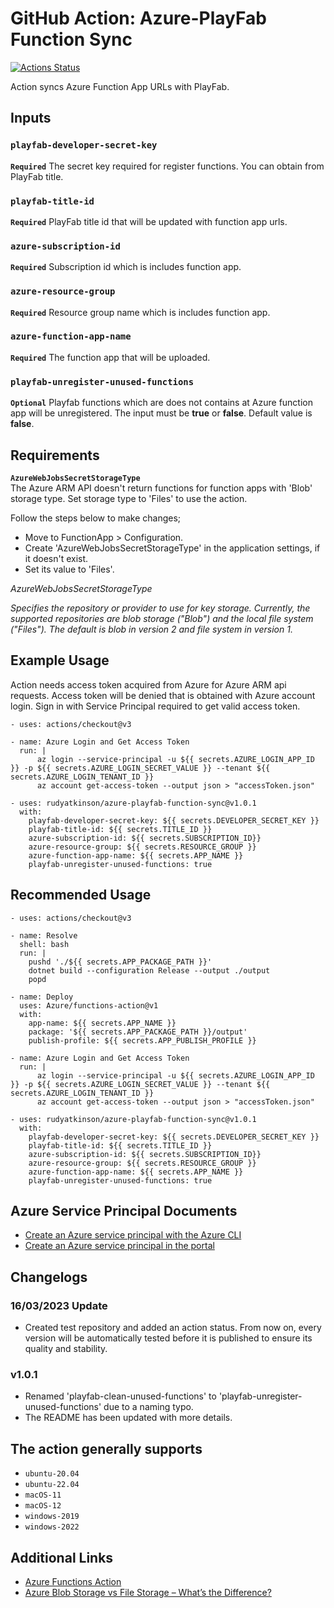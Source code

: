 # GitHub Action: Azure-PlayFab Function Sync
[![Actions Status](https://github.com/rudyatkinson/azure-playfab-function-sync-test/workflows/azure-playfab-function-sync-test/badge.svg)](https://github.com/rudyatkinson/azure-playfab-function-sync-test/actions)

Action syncs Azure Function App URLs with PlayFab.

## Inputs

### `playfab-developer-secret-key`

**`Required`** The secret key required for register functions. You can obtain from PlayFab title.

### `playfab-title-id`

**`Required`** PlayFab title id that will be updated with function app urls.

### `azure-subscription-id`

**`Required`** Subscription id which is includes function app.

### `azure-resource-group`

**`Required`** Resource group name which is includes function app.

### `azure-function-app-name`

**`Required`** The function app that will be uploaded.

### `playfab-unregister-unused-functions`

**`Optional`** Playfab functions which are does not contains at Azure function app will be unregistered. The input must be **true** or **false**. Default value is **false**.

## Requirements

**`AzureWebJobsSecretStorageType`**  
The Azure ARM API doesn't return functions for function apps with 'Blob' storage type. Set storage type to 'Files' to use the action.

Follow the steps below to make changes;

* Move to FunctionApp > Configuration.
* Create 'AzureWebJobsSecretStorageType' in the application settings, if it doesn't exist.
* Set its value to 'Files'.

*AzureWebJobsSecretStorageType*

*Specifies the repository or provider to use for key storage. Currently, the supported repositories are blob storage ("Blob") and the local file system ("Files"). The default is blob in version 2 and file system in version 1.*

## Example Usage

Action needs access token acquired from Azure for Azure ARM api requests. Access token will be denied that is obtained with Azure account login. Sign in with Service Principal required to get valid access token.  

```
- uses: actions/checkout@v3
      
- name: Azure Login and Get Access Token
  run: |
      az login --service-principal -u ${{ secrets.AZURE_LOGIN_APP_ID }} -p ${{ secrets.AZURE_LOGIN_SECRET_VALUE }} --tenant ${{ secrets.AZURE_LOGIN_TENANT_ID }}
      az account get-access-token --output json > "accessToken.json"
          
- uses: rudyatkinson/azure-playfab-function-sync@v1.0.1
  with:
    playfab-developer-secret-key: ${{ secrets.DEVELOPER_SECRET_KEY }}
    playfab-title-id: ${{ secrets.TITLE_ID }}
    azure-subscription-id: ${{ secrets.SUBSCRIPTION_ID}}
    azure-resource-group: ${{ secrets.RESOURCE_GROUP }}
    azure-function-app-name: ${{ secrets.APP_NAME }}
    playfab-unregister-unused-functions: true
```
  
## Recommended Usage

```
- uses: actions/checkout@v3

- name: Resolve
  shell: bash
  run: |
    pushd './${{ secrets.APP_PACKAGE_PATH }}'
    dotnet build --configuration Release --output ./output
    popd
    
- name: Deploy
  uses: Azure/functions-action@v1
  with:
    app-name: ${{ secrets.APP_NAME }}
    package: '${{ secrets.APP_PACKAGE_PATH }}/output'
    publish-profile: ${{ secrets.APP_PUBLISH_PROFILE }}
    
- name: Azure Login and Get Access Token
  run: |
      az login --service-principal -u ${{ secrets.AZURE_LOGIN_APP_ID }} -p ${{ secrets.AZURE_LOGIN_SECRET_VALUE }} --tenant ${{ secrets.AZURE_LOGIN_TENANT_ID }}
      az account get-access-token --output json > "accessToken.json"
          
- uses: rudyatkinson/azure-playfab-function-sync@v1.0.1
  with:
    playfab-developer-secret-key: ${{ secrets.DEVELOPER_SECRET_KEY }}
    playfab-title-id: ${{ secrets.TITLE_ID }}
    azure-subscription-id: ${{ secrets.SUBSCRIPTION_ID}}
    azure-resource-group: ${{ secrets.RESOURCE_GROUP }}
    azure-function-app-name: ${{ secrets.APP_NAME }}
    playfab-unregister-unused-functions: true
```

## Azure Service Principal Documents

* [Create an Azure service principal with the Azure CLI](https://learn.microsoft.com/en-us/cli/azure/create-an-azure-service-principal-azure-cli)
* [Create an Azure service principal in the portal](https://learn.microsoft.com/en-us/azure/active-directory/develop/howto-create-service-principal-portal)

## Changelogs
### 16/03/2023 Update
* Created test repository and added an action status. From now on, every version will be automatically tested before it is published to ensure its quality and stability.
### v1.0.1  
* Renamed 'playfab-clean-unused-functions' to 'playfab-unregister-unused-functions' due to a naming typo.
* The README has been updated with more details.

## The action generally supports 

* `ubuntu-20.04`
* `ubuntu-22.04`
* `macOS-11`
* `macOS-12`
* `windows-2019`
* `windows-2022`

## Additional Links

* [Azure Functions Action](https://github.com/marketplace/actions/azure-functions-action)
* [Azure Blob Storage vs File Storage – What’s the Difference?](https://cloudinfrastructureservices.co.uk/azure-blob-storage-vs-file-storage-whats-the-difference-pros-and-cons)
